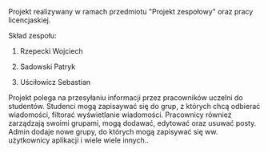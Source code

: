 Projekt realizywany w ramach przedmiotu "Projekt zespołowy" oraz pracy licencjaskiej.

Skład zespołu:

1. Rzepecki Wojciech

1. Sadowski Patryk

1. Uściłowicz Sebastian


Projekt polega na przesyłaniu informacji przez pracowników uczelni do studentów. Studenci mogą zapisaywać się do grup, z których chcą odbierać wiadomości, filtorać wyświetlanie wiadomości. Pracownicy również zarządzają swoimi grupami, mogą dodawać, edytować oraz usuwać posty. Admin dodaje nowe grupy, do których mogą zapisywać się ww. użytkownicy aplikacji i wiele wiele innych..

